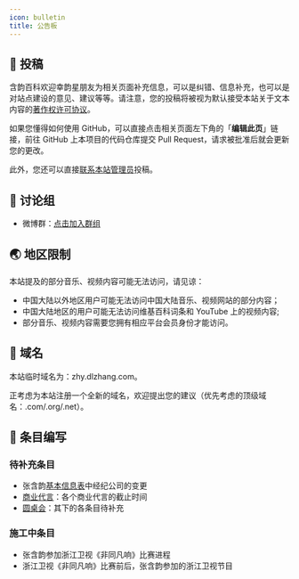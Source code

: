 ```yaml
---
icon: bulletin
title: 公告板
---
```


## 📌 投稿

含韵百科欢迎幸韵星朋友为相关页面补充信息，可以是纠错、信息补充，也可以是对站点建设的意见、建议等等。请注意，您的投稿将被视为默认接受本站关于文本内容的[著作权许可协议](/about/copyright/)。

如果您懂得如何使用 GitHub，可以直接点击相关页面左下角的「**编辑此页**」链接，前往 GitHub 上本项目的代码仓库提交 Pull Request，请求被批准后就会更新您的更改。

此外，您还可以直接[联系本站管理员](/about/contact/)投稿。

## 💬 讨论组

- 微博群：[点击加入群组](http://t.cn/A6fGmRIW)

## 🌏 地区限制

本站提及的部分音乐、视频内容可能无法访问，请见谅：

- 中国大陆以外地区用户可能无法访问中国大陆音乐、视频网站的部分内容；
- 中国大陆地区的用户可能无法访问维基百科词条和 YouTube 上的视频内容;
- 部分音乐、视频内容需要您拥有相应平台会员身份才能访问。

## 🔗 域名

本站临时域名为：zhy.dlzhang.com。

正考虑为本站注册一个全新的域名，欢迎提出您的建议（优先考虑的顶级域名：.com/.org/.net）。

## 📝 条目编写
### 待补充条目

- 张含韵[基本信息表](/intro/#基本信息)中经纪公司的变更
- [商业代言](/intro/branding/business/)：各个商业代言的截止时间
- [圆桌会](/roundtable/)：其下的各条目待补充

### 施工中条目

- 张含韵参加浙江卫视《非同凡响》比赛进程
- 浙江卫视《非同凡响》比赛前后，张含韵参加的浙江卫视节目
